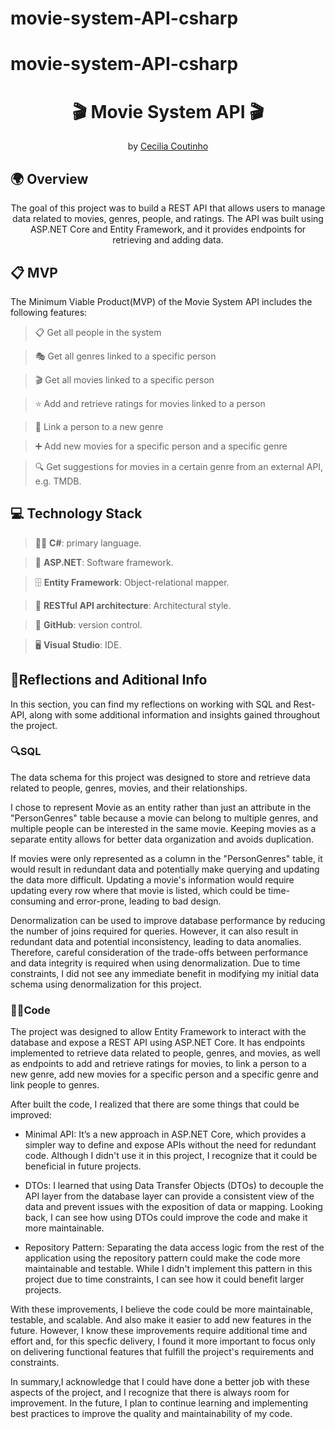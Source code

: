 ﻿# movie-system-API-csharp
# movie-system-API-csharp

<h1 align="center">🎬 Movie System API 🎬</h1>

<p align = center>
by <a href="https://github.com/Cecilia-Coutinho">Cecilia Coutinho</a>
</p>

<h2>🌍 Overview</h2>

<p align = center>
The goal of this project was to build a REST API that allows users to manage data related to movies, genres, people, and ratings. The API was built using ASP.NET Core and Entity Framework, and it provides endpoints for retrieving and adding data.
</p>

<h2>📋 MVP</h2>
<p>
The Minimum Viable Product(MVP) of the Movie System API includes the following features:
</p>

>📋 Get all people in the system

>🎭 Get all genres linked to a specific person

>🎬 Get all movies linked to a specific person

>⭐ Add and retrieve ratings for movies linked to a person

>🔗 Link a person to a new genre

>➕ Add new movies for a specific person and a specific genre

>🔍 Get suggestions for movies in a certain genre from an external API, e.g. TMDB.

<h2>💻 Technology Stack</h2>

>👨‍💻 <b>C#</b>: primary language.

>🚀 <b>ASP.NET</b>: Software framework.

>🗄️ <b>Entity Framework</b>: Object-relational mapper.

>🔗 <b>RESTful API architecture</b>: Architectural style.

>👥 <b>GitHub</b>: version control.

>🖥️ <b>Visual Studio</b>: IDE.

<h2>💭Reflections and Aditional Info</h2>

In this section, you can find my reflections on working with SQL and Rest-API, along with some additional information and insights gained throughout the project.


<h3>🔍SQL</h3>

The data schema for this project was designed to store and retrieve data related to people, genres, movies, and their relationships.

I chose to represent Movie as an entity rather than just an attribute in the "PersonGenres" table because a movie can belong to multiple genres, and multiple people can be interested in the same movie. Keeping movies as a separate entity allows for better data organization and avoids duplication.

If movies were only represented as a column in the "PersonGenres" table, it would result in redundant data and potentially make querying and updating the data more difficult. Updating a movie's information would require updating every row where that movie is listed, which could be time-consuming and error-prone, leading to bad design.


Denormalization can be used to improve database performance by reducing the number of joins required for queries. However, it can also result in redundant data and potential inconsistency, leading to data anomalies. Therefore, careful consideration of the trade-offs between performance and data integrity is required when using denormalization. Due to time constraints, I did not see any immediate benefit in modifying my initial data schema using denormalization for this project.


<h3>👨‍💻Code</h3>

The project was designed to allow Entity Framework to interact with the database and expose a REST API using ASP.NET Core. It has endpoints implemented to retrieve data related to people, genres, and movies, as well as endpoints to add and retrieve ratings for movies, to link a person to a new genre, add new movies for a specific person and a specific genre and link people to genres.


After built the code, I realized that there are some things that could be improved:

- Minimal API: It’s a new approach in ASP.NET Core, which provides a simpler way to define and expose APIs without the need for redundant code. Although I didn't use it in this project, I recognize that it could be beneficial in future projects.

- DTOs: I learned that using Data Transfer Objects (DTOs) to decouple the API layer from the database layer can provide a consistent view of the data and prevent issues with the exposition of data or mapping. Looking back, I can see how using DTOs could improve the code and make it more maintainable.

- Repository Pattern: Separating the data access logic from the rest of the application using the repository pattern could make the code more maintainable and testable. While I didn't implement this pattern in this project due to time constraints, I can see how it could benefit larger projects.

With these improvements, I believe the code could be more maintainable, testable, and scalable. And also make it easier to add new features in the future. However, I know these improvements require additional time and effort and, for this specfic delivery,  I found it more important to focus only on delivering functional features that fulfill the project's requirements and constraints.

In summary,I acknowledge that I could have done a better job with these aspects of the project, and I recognize that there is always room for improvement. In the future, I plan to continue learning and implementing best practices to improve the quality and maintainability of my code.

